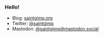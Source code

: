 ### Hello!

<!--
**SaintGimp/SaintGimp** is a ✨ _special_ ✨ repository because its `README.md` (this file) appears on your GitHub profile.
-->

- Blog: [saintgimp.org](https://saintgimp.org/)
- Twitter: [@saintgimp](https://twitter.com/SaintGimp)
- Mastodon: [@saintgimp@mastodon.social](https://mastodon.social/@saintgimp)
